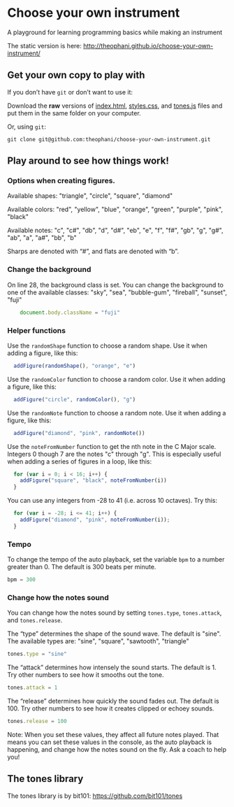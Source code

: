 # Choose your own instrument

A playground for learning programming basics while making an instrument

The static version is here: http://theophani.github.io/choose-your-own-instrument/

## Get your own copy to play with

If you don’t have `git` or don’t want to use it:

Download the **raw** versions of [index.html](index.html), [styles.css](styles.css), and [tones.js](tones.js) files and put them in the same folder on your computer.

Or, using `git`:

```
git clone git@github.com:theophani/choose-your-own-instrument.git
```

## Play around to see how things work!

### Options when creating figures.

Available shapes:
"triangle", "circle", "square", "diamond"

Available colors:
"red", "yellow", "blue", "orange", "green", "purple", "pink", "black"

Available notes:
"c", "c#", "db", "d", "d#", "eb", "e", "f", "f#",
"gb", "g", "g#", "ab", "a", "a#", "bb", "b"

Sharps are denoted with “#”, and flats are denoted with “b”.

### Change the background

On line 28, the background class is set. You can change the background to one of
the available classes: "sky", "sea", "bubble-gum", "fireball", "sunset", "fuji"

```javascript
    document.body.className = "fuji"
```

### Helper functions

Use the `randomShape` function to choose a random shape.
Use it when adding a figure, like this:

```javascript
  addFigure(randomShape(), "orange", "e")
```

Use the `randomColor` function to choose a random color.
Use it when adding a figure, like this:

```javascript
  addFigure("circle", randomColor(), "g")
```

Use the `randomNote` function to choose a random note.
Use it when adding a figure, like this:

```javascript
  addFigure("diamond", "pink", randomNote())
```

Use the `noteFromNumber` function to get the nth note in the C Major scale.
Integers 0 though 7 are the notes "c" through "g".
This is especially useful when adding a series of figures in a loop, like this:

```javascript
  for (var i = 0; i < 16; i++) {
    addFigure("square", "black", noteFromNumber(i))
  }
```

You can use any integers from -28 to 41 (i.e. across 10 octaves).
Try this:

```javascript
  for (var i = -28; i <= 41; i++) {
    addFigure("diamond", "pink", noteFromNumber(i));
  }
```

### Tempo

To change the tempo of the auto playback, set the variable `bpm` to a number
greater than 0. The default is 300 beats per minute.

```javascript
bpm = 300
```

### Change how the notes sound

You can change how the notes sound by setting `tones.type`, `tones.attack`, and
`tones.release`.

The “type” determines the shape of the sound wave. The default is "sine".
The available types are: "sine", "square", "sawtooth", "triangle"

```javascript
tones.type = "sine"
```

The “attack” determines how intensely the sound starts. The default is 1.
Try other numbers to see how it smooths out the tone.

```javascript
tones.attack = 1
```

The “release” determines how quickly the sound fades out. The default is 100.
Try other numbers to see how it creates clipped or echoey sounds.

```javascript
tones.release = 100
```

Note: When you set these values, they affect all future notes played. That means
you can set these values in the console, as the auto playback is happening, and
change how the notes sound on the fly. Ask a coach to help you!

## The tones library

The tones library is by bit101: https://github.com/bit101/tones

